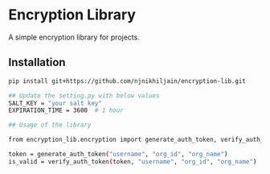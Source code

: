 # Encryption Library

A simple encryption library for projects.

## Installation

```bash
pip install git+https://github.com/njnikhiljain/encryption-lib.git

## Update the setting.py with below values
SALT_KEY = "your salt key"
EXPIRATION_TIME = 3600  # 1 hour

## Usage of the library

from encryption_lib.encryption import generate_auth_token, verify_auth_token

token = generate_auth_token("username", "org_id", "org_name")
is_valid = verify_auth_token(token, "username", "org_id", "org_name")

